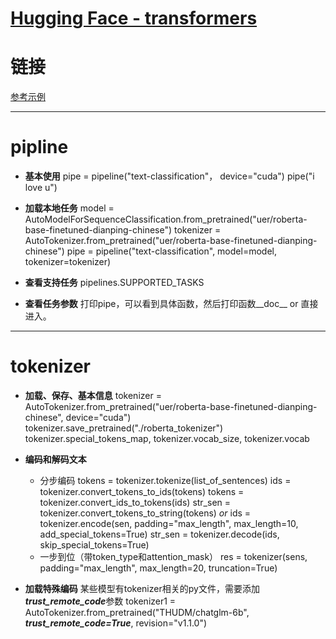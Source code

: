 # [Hugging Face - transformers](https://github.com/iLovEing/notebook/issues/21)

# 链接
[参考示例](todo)

---

# pipline

- **基本使用**
pipe = pipeline("text-classification"， device="cuda")
pipe("i love u")


- **加载本地任务**
model = AutoModelForSequenceClassification.from_pretrained("uer/roberta-base-finetuned-dianping-chinese")
tokenizer = AutoTokenizer.from_pretrained("uer/roberta-base-finetuned-dianping-chinese")
pipe = pipeline("text-classification", model=model, tokenizer=tokenizer)


- **查看支持任务**
pipelines.SUPPORTED_TASKS


- **查看任务参数**
打印pipe，可以看到具体函数，然后打印函数__doc__ or 直接进入。


---

# tokenizer

- **加载、保存、基本信息**
tokenizer = AutoTokenizer.from_pretrained("uer/roberta-base-finetuned-dianping-chinese", device="cuda")
tokenizer.save_pretrained("./roberta_tokenizer")
tokenizer.special_tokens_map, tokenizer.vocab_size, tokenizer.vocab

- **编码和解码文本**
  - 分步编码
tokens = tokenizer.tokenize(list_of_sentences)
ids = tokenizer.convert_tokens_to_ids(tokens)
tokens = tokenizer.convert_ids_to_tokens(ids)
str_sen = tokenizer.convert_tokens_to_string(tokens)
*or*
ids = tokenizer.encode(sen, padding="max_length", max_length=10, add_special_tokens=True)
str_sen = tokenizer.decode(ids, skip_special_tokens=True)
  - 一步到位（带token_type和attention_mask）
res = tokenizer(sens, padding="max_length", max_length=20, truncation=True)

- **加载特殊编码**
某些模型有tokenizer相关的py文件，需要添加***trust_remote_code***参数
tokenizer1 = AutoTokenizer.from_pretrained("THUDM/chatglm-6b", ***trust_remote_code=True***, revision="v1.1.0")